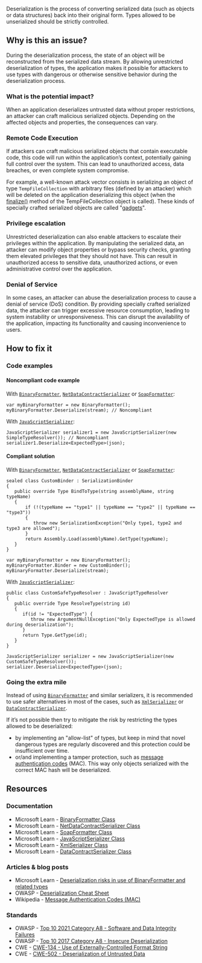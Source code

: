Deserialization is the process of converting serialized data (such as objects or data structures) back into their original form. Types allowed to
be unserialized should be strictly controlled.

## Why is this an issue?

During the deserialization process, the state of an object will be reconstructed from the serialized data stream. By allowing unrestricted
deserialization of types, the application makes it possible for attackers to use types with dangerous or otherwise sensitive behavior during the
deserialization process.

### What is the potential impact?

When an application deserializes untrusted data without proper restrictions, an attacker can craft malicious serialized objects. Depending on the
affected objects and properties, the consequences can vary.

### Remote Code Execution

If attackers can craft malicious serialized objects that contain executable code, this code will run within the application’s context, potentially
gaining full control over the system. This can lead to unauthorized access, data breaches, or even complete system compromise.

For example, a well-known attack vector consists in serializing an object of type `TempFileCollection`
with arbitrary files (defined by an attacker) which will be deleted on the application deserializing this object (when the [finalize()](https://docs.microsoft.com/en-us/dotnet/api/system.codedom.compiler.tempfilecollection.finalize?view=netframework-4.8) method of
the TempFileCollection object is called). These kinds of specially crafted serialized objects are called "[gadgets](https://github.com/pwntester/ysoserial.net)".

### Privilege escalation

Unrestricted deserialization can also enable attackers to escalate their privileges within the application. By manipulating the serialized data, an
attacker can modify object properties or bypass security checks, granting them elevated privileges that they should not have. This can result in
unauthorized access to sensitive data, unauthorized actions, or even administrative control over the application.

### Denial of Service

In some cases, an attacker can abuse the deserialization process to cause a denial of service (DoS) condition. By providing specially crafted
serialized data, the attacker can trigger excessive resource consumption, leading to system instability or unresponsiveness. This can disrupt the
availability of the application, impacting its functionality and causing inconvenience to users.

## How to fix it

### Code examples

#### Noncompliant code example

With [`BinaryFormatter`](https://learn.microsoft.com/en-us/dotnet/api/system.runtime.serialization.formatters.binary.binaryformatter),
[`NetDataContractSerializer`](https://learn.microsoft.com/en-us/dotnet/api/system.runtime.serialization.netdatacontractserializer)
or [`SoapFormatter`](https://learn.microsoft.com/en-us/dotnet/api/system.runtime.serialization.formatters.soap.soapformatter):

    var myBinaryFormatter = new BinaryFormatter();
    myBinaryFormatter.Deserialize(stream); // Noncompliant

With [`JavaScriptSerializer`](https://learn.microsoft.com/en-us/dotnet/api/system.web.script.serialization.javascriptserializer):

    JavaScriptSerializer serializer1 = new JavaScriptSerializer(new SimpleTypeResolver()); // Noncompliant
    serializer1.Deserialize<ExpectedType>(json);

#### Compliant solution

With [`BinaryFormatter`](https://learn.microsoft.com/en-us/dotnet/api/system.runtime.serialization.formatters.binary.binaryformatter),
[`NetDataContractSerializer`](https://learn.microsoft.com/en-us/dotnet/api/system.runtime.serialization.netdatacontractserializer)
or [`SoapFormatter`](https://learn.microsoft.com/en-us/dotnet/api/system.runtime.serialization.formatters.soap.soapformatter):

    sealed class CustomBinder : SerializationBinder
    {
       public override Type BindToType(string assemblyName, string typeName)
       {
           if (!(typeName == "type1" || typeName == "type2" || typeName == "type3"))
           {
              throw new SerializationException("Only type1, type2 and type3 are allowed");
           }
           return Assembly.Load(assemblyName).GetType(typeName);
       }
    }
    
    var myBinaryFormatter = new BinaryFormatter();
    myBinaryFormatter.Binder = new CustomBinder();
    myBinaryFormatter.Deserialize(stream);

With [`JavaScriptSerializer`](https://learn.microsoft.com/en-us/dotnet/api/system.web.script.serialization.javascriptserializer):

    public class CustomSafeTypeResolver : JavaScriptTypeResolver
    {
       public override Type ResolveType(string id)
       {
          if(id != "ExpectedType") {
             throw new ArgumentNullException("Only ExpectedType is allowed during deserialization");
          }
          return Type.GetType(id);
       }
    }
    
    JavaScriptSerializer serializer = new JavaScriptSerializer(new CustomSafeTypeResolver());
    serializer.Deserialize<ExpectedType>(json);

### Going the extra mile

Instead of using [`BinaryFormatter`](https://learn.microsoft.com/en-us/dotnet/api/system.runtime.serialization.formatters.binary.binaryformatter)
and similar serializers, it is recommended to use safer alternatives in most of the cases, such as [`XmlSerializer`](https://learn.microsoft.com/en-us/dotnet/api/system.xml.serialization.xmlserializer) or [`DataContractSerializer`](https://learn.microsoft.com/en-us/dotnet/api/system.runtime.serialization.datacontractserializer).

If it’s not possible then try to mitigate the risk by restricting the types allowed to be deserialized:

-   by implementing an "allow-list" of types, but keep in mind that novel dangerous types are regularly discovered and this protection could be
  insufficient over time.
-   or/and implementing a tamper protection, such as [message authentication codes](https://en.wikipedia.org/wiki/HMAC) (MAC). This way
  only objects serialized with the correct MAC hash will be deserialized.

## Resources

### Documentation

-   Microsoft Learn - [BinaryFormatter Class](https://learn.microsoft.com/en-us/dotnet/api/system.runtime.serialization.formatters.binary.binaryformatter)
-   Microsoft Learn - [NetDataContractSerializer Class](https://learn.microsoft.com/en-us/dotnet/api/system.runtime.serialization.netdatacontractserializer)
-   Microsoft Learn - [SoapFormatter Class](https://learn.microsoft.com/en-us/dotnet/api/system.runtime.serialization.formatters.soap.soapformatter)
-   Microsoft Learn - [JavaScriptSerializer Class](https://learn.microsoft.com/en-us/dotnet/api/system.web.script.serialization.javascriptserializer)
-   Microsoft Learn - [XmlSerializer Class](https://learn.microsoft.com/en-us/dotnet/api/system.xml.serialization.xmlserializer)
-   Microsoft Learn - [DataContractSerializer Class](https://learn.microsoft.com/en-us/dotnet/api/system.runtime.serialization.datacontractserializer)

### Articles & blog posts

-   Microsoft Learn - [Deserialization
  risks in use of BinaryFormatter and related types](https://docs.microsoft.com/en-us/dotnet/standard/serialization/binaryformatter-security-guide?s=03)
-   OWASP - [Deserialization Cheat
  Sheet](https://github.com/OWASP/CheatSheetSeries/blob/master/cheatsheets/Deserialization_Cheat_Sheet.md)
-   Wikipedia - [Message Authentication Codes (MAC)](https://en.wikipedia.org/wiki/HMAC)

### Standards

-   OWASP - [Top 10 2021 Category A8 - Software and Data Integrity
  Failures](https://owasp.org/Top10/A08_2021-Software_and_Data_Integrity_Failures/)
-   OWASP - [Top 10 2017 Category A8 - Insecure
  Deserialization](https://owasp.org/www-project-top-ten/2017/A8_2017-Insecure_Deserialization)
-   CWE - [CWE-134 - Use of Externally-Controlled Format String](https://cwe.mitre.org/data/definitions/134)
-   CWE - [CWE-502 - Deserialization of Untrusted Data](https://cwe.mitre.org/data/definitions/502)